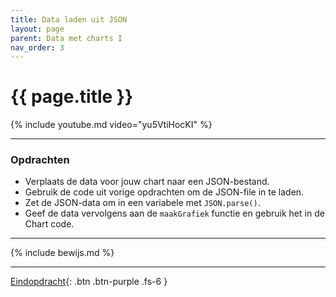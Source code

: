 ```yaml
---
title: Data laden uit JSON
layout: page
parent: Data met charts I
nav_order: 3
---
```


# {{ page.title }}

{% include youtube.md video="yu5VtiHocKI" %}

---

### Opdrachten
- Verplaats de data voor jouw chart naar een JSON-bestand.
- Gebruik de code uit vorige opdrachten om de JSON-file in te laden.
- Zet de JSON-data om in een variabele met `JSON.parse()`.
- Geef de data vervolgens aan de `maakGrafiek` functie en gebruik het in de Chart code.

---

{% include bewijs.md %}

---

[Eindopdracht](4-opdracht){: .btn .btn-purple .fs-6 }
